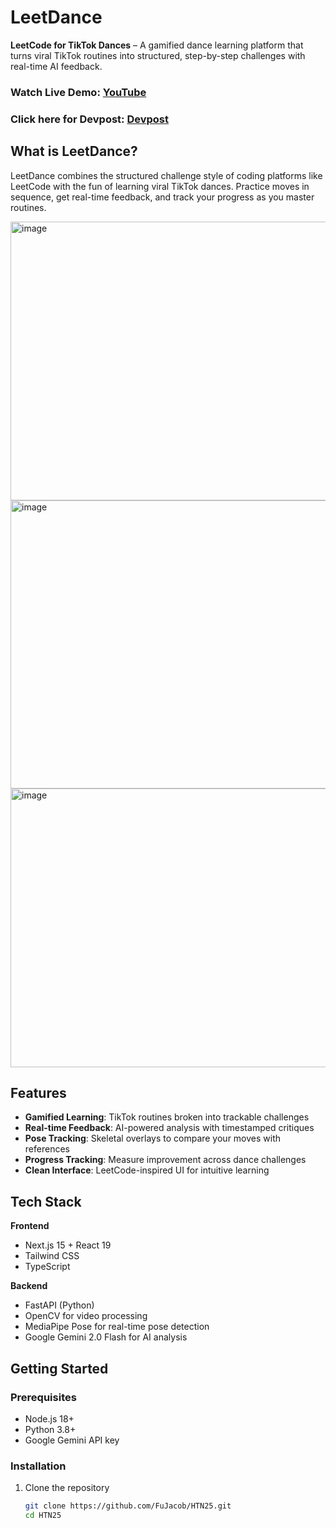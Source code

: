 # LeetDance  

**LeetCode for TikTok Dances** – A gamified dance learning platform that turns viral TikTok routines into structured, step-by-step challenges with real-time AI feedback.  

### Watch Live Demo: [YouTube](https://www.youtube.com/watch?v=Vv14OUygccM&ab_channel=JacobFu)  
### Click here for Devpost: [Devpost](https://devpost.com/software/2sum-dance?ref_content=user-portfolio&ref_feature=in_progress)  

## What is LeetDance?  

LeetDance combines the structured challenge style of coding platforms like LeetCode with the fun of learning viral TikTok dances. Practice moves in sequence, get real-time feedback, and track your progress as you master routines.  


<img width="806" height="446" alt="image" src="https://github.com/user-attachments/assets/935dba47-bd5b-4b1c-960b-4557b4465111" />


<img width="806" height="461" alt="image" src="https://github.com/user-attachments/assets/049cddd0-f4cc-47d8-bbf8-9300eb1a39fa" />

<img width="806" height="446" alt="image" src="https://github.com/user-attachments/assets/aaca6792-f50a-4238-9aa9-a3c60f221d56" />




## Features  

- **Gamified Learning**: TikTok routines broken into trackable challenges  
- **Real-time Feedback**: AI-powered analysis with timestamped critiques  
- **Pose Tracking**: Skeletal overlays to compare your moves with references  
- **Progress Tracking**: Measure improvement across dance challenges  
- **Clean Interface**: LeetCode-inspired UI for intuitive learning  

## Tech Stack  

**Frontend**  
- Next.js 15 + React 19  
- Tailwind CSS  
- TypeScript  

**Backend**  
- FastAPI (Python)  
- OpenCV for video processing  
- MediaPipe Pose for real-time pose detection  
- Google Gemini 2.0 Flash for AI analysis  

## Getting Started  

### Prerequisites  
- Node.js 18+  
- Python 3.8+  
- Google Gemini API key  

### Installation  

1. Clone the repository  
   ```bash
   git clone https://github.com/FuJacob/HTN25.git
   cd HTN25
